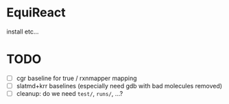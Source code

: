 # EquiReact 

install etc...
# TODO
- [ ] cgr baseline for true / rxnmapper mapping
- [ ] slatmd+krr baselines (especially need gdb with bad molecules removed)
- [ ] cleanup: do we need `test/`, `runs/`, ...?
